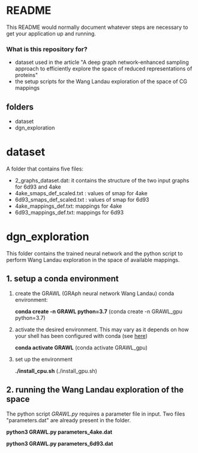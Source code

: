 # README #

This README would normally document whatever steps are necessary to get your application up and running.

### What is this repository for? ###

* dataset used in the article "A deep graph network-enhanced sampling approach to efficiently explore the space of reduced representations of proteins"
* the setup scripts for the Wang Landau exploration of the space of CG mappings 

## folders

* dataset
* dgn_exploration

# dataset

A folder that contains five files:

- 2_graphs_dataset.dat: it contains the structure of the two input graphs for 6d93 and 4ake
- 4ake_smaps_def_scaled.txt : values of smap for 4ake
- 6d93_smaps_def_scaled.txt : values of smap for 6d93
- 4ake_mappings_def.txt: mappings for 4ake
- 6d93_mappings_def.txt: mappings for 6d93

# dgn_exploration

This folder contains the trained neural network and the python script to perform Wang Landau exploration in the space of available mappings.

## 1. setup a conda environment


1. create the GRAWL (GRAph neural network Wang Landau) conda environment:

	**conda create -n GRAWL python=3.7** (conda create -n GRAWL_gpu python=3.7)
	
2. activate the desired environment. This may vary as it depends on how your shell has been configured with conda (see [here](https://docs.conda.io/projects/conda/en/latest/user-guide/tasks/manage-environments.html#activating-an-environment))
	
	**conda activate GRAWL** (conda activate GRAWL_gpu)
	
3. set up the environment
	
	**./install_cpu.sh** (./install_gpu.sh)


## 2. running the Wang Landau exploration of the space

The python script *GRAWL.py* requires a parameter file in input. Two files "parameters.dat" are already present in the folder.
	
**python3 GRAWL.py parameters_4ake.dat**
	
**python3 GRAWL.py parameters_6d93.dat**
